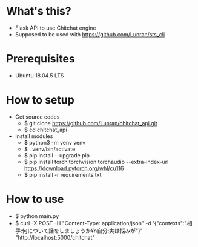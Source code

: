 # What's this?

- Flask API to use Chitchat engine
- Supposed to be used with https://github.com/Lunran/sts_cli


# Prerequisites

- Ubuntu 18.04.5 LTS


# How to setup

- Get source codes
  - $ git clone https://github.com/Lunran/chitchat_api.git
  - $ cd chitchat_api
- Install modules
  - $ python3 -m venv venv
  - $ . venv/bin/activate
  - $ pip install --upgrade pip
  - $ pip install torch torchvision torchaudio --extra-index-url https://download.pytorch.org/whl/cu116
  - $ pip install -r requirements.txt


# How to use

- $ python main.py
- $ curl -X POST -H "Content-Type: application/json" -d '{"contexts":"相手:何について話をしましょうか¥n自分:実は悩みが"}' "http://localhost:5000/chitchat"
